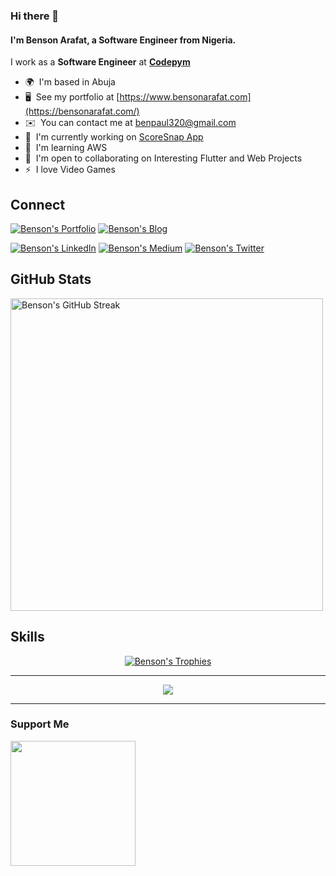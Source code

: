 ### Hi there 👋

#### I'm **Benson Arafat**, a Software Engineer from Nigeria.

I work as a **Software Engineer** at **[Codepym](https://www.codepym.com)**

* 🌍  I'm based in Abuja
* 🖥️  See my portfolio at [https://www.bensonarafat.com](https://bensonarafat.com/)
* ✉️  You can contact me at [benpaul320@gmail.com](mailto:benpaul320@gmail.com)
* 🚀  I'm currently working on [ScoreSnap App](https://github.com/bensonarafat/scoresnap)
* 🧠  I'm learning AWS
* 🤝  I'm open to collaborating on Interesting Flutter and Web Projects
* ⚡  I love Video Games

Connect
-------

[![Benson's Portfolio](https://img.shields.io/badge/Portfolio-afaan.dev-purple?&style=for-the-badge)](https://bensonarafat.com)
[![Benson's Blog](https://img.shields.io/badge/Blog-amx.gg-black?&style=for-the-badge)](https://blog.bensonarafat.com)

[![Benson's LinkedIn](https://img.shields.io/badge/linkedin-%230077B5.svg?&style=for-the-badge&logo=linkedin&logoColor=white)](https://www.linkedin.com/in/bensonarafat)
[![Benson's Medium](https://img.shields.io/badge/medium-%23dedede.svg?&style=for-the-badge&logo=medium&logoColor=black)](https://medium.com/@bensonarafat)
[![Benson's Twitter](https://img.shields.io/badge/twitter-%231DA1F2.svg?&style=for-the-badge&logo=twitter&logoColor=white)](https://www.twitter.com/bensonarafat)


GitHub Stats
------------

<img src="http://github-readme-streak-stats.herokuapp.com?user=bensonarafat&theme=radical" alt="Benson's GitHub Streak" style="width: 500px;" />


Skills
------------
<div align="center">

  [![Benson's Trophies](https://github-profile-trophy.vercel.app/?username=bensonarafat&rank=-B,-C&column=-1&theme=radical&no-bg=true&margin-w=15&margin-h=15)](https://bensonarafat.com)

</div>

---

<div align="center">
  <a href="https://skillicons.dev">
    <img src="https://skillicons.dev/icons?i=git,css,dart,express,firebase,flutter,html,js,jquery,laravel,mongodb,mysql,nextjs,nodejs,nuxtjs,php,postgres,react,redux,tailwind,vue,webpack" />
  </a>
</div>

---
### Support Me

<a href="https://www.buymeacoffee.com/bensonarafat"><img src="https://cdn.buymeacoffee.com/buttons/v2/default-yellow.png" width="200" /></a>
